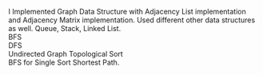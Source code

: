 I Implemented Graph Data Structure with Adjacency List implementation and Adjacency Matrix implementation.
Used different other data structures as well.
Queue, Stack, Linked List.
<br>
BFS
<br>
DFS
<br>
Undirected Graph Topological Sort
<br>
BFS for Single Sort Shortest Path.
